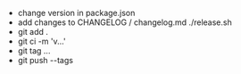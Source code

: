 - change version in package.json
- add changes to CHANGELOG / changelog.md
./release.sh
- git add .
- git ci -m 'v...'
- git tag ...
- git push --tags
